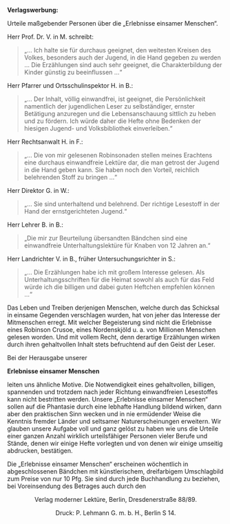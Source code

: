 __Verlagswerbung:__
 
Urteile maßgebender Personen über die „Erlebnisse einsamer Menschen“.

Herr Prof. Dr. V. in M. schreibt:

> „… Ich halte sie für durchaus geeignet, den weitesten Kreisen des Volkes,
besonders auch der Jugend, in die Hand gegeben zu werden … Die Erzählungen sind
auch sehr geeignet, die Charakterbildung der Kinder günstig zu beeinflussen …“

Herr Pfarrer und Ortsschulinspektor H. in B.:

> „… Der Inhalt, völlig einwandfrei, ist geeignet, die Persönlichkeit namentlich
der jugendlichen Leser zu selbständiger, ernster Betätigung anzuregen und die
Lebensanschauung sittlich zu heben und zu fördern. Ich würde daher die Hefte
ohne Bedenken der hiesigen Jugend- und Volksbibliothek einverleiben.“

Herr Rechtsanwalt H. in F.:

> „… Die von mir gelesenen Robinsonaden stellen meines Erachtens eine durchaus
einwandfreie Lektüre dar, die man getrost der Jugend in die Hand geben kann.
Sie haben noch den Vorteil, reichlich belehrenden Stoff zu bringen …“

Herr Direktor G. in W.:

> „… Sie sind unterhaltend und belehrend. Der richtige Lesestoff in der Hand der
ernstgerichteten Jugend.“

Herr Lehrer B. in B.:

> „Die mir zur Beurteilung übersandten Bändchen sind eine einwandfreie
Unterhaltungslektüre für Knaben von 12 Jahren an.“

Herr Landrichter V. in B., früher Untersuchungsrichter in S.:

> „… Die Erzählungen habe ich mit großem Interesse gelesen. Als
Unterhaltungsschriften für die Heimat sowohl als auch für das Feld würde ich
die billigen und dabei guten Heftchen empfehlen können …“

Das Leben und Treiben derjenigen Menschen, welche durch das Schicksal in
einsame Gegenden verschlagen wurden, hat von jeher das Interesse der
Mitmenschen erregt. Mit welcher Begeisterung sind nicht die Erlebnisse eines
Robinson Crusoe, eines Nordenskjöld u. a. von Millionen Menschen gelesen
worden. Und mit vollem Recht, denn derartige Erzählungen wirken durch ihren
gehaltvollen Inhalt stets befruchtend auf den Geist der Leser.

Bei der Herausgabe unserer

__Erlebnisse einsamer Menschen__

leiten uns ähnliche Motive. Die Notwendigkeit eines gehaltvollen, billigen,
spannenden und trotzdem nach jeder Richtung einwandfreien Lesestoffes kann
nicht bestritten werden. Unsere „Erlebnisse einsamer Menschen“ sollen auf die
Phantasie durch eine lebhafte Handlung bildend wirken, dann aber den
praktischen Sinn wecken und in nie ermüdender Weise die Kenntnis fremder Länder
und seltsamer Naturerscheinungen erweitern. Wir glauben unsere Aufgabe voll und
ganz gelöst zu haben wie uns die Urteile einer ganzen Anzahl wirklich
urteilsfähiger Personen vieler Berufe und Stände, denen wir einige Hefte
vorlegten und von denen wir einige umseitig abdrucken, bestätigen.

Die „Erlebnisse einsamer Menschen“ erscheinen wöchentlich in abgeschlossenen
Bändchen mit künstlerischem, dreifarbigem Umschlagbild zum Preise von nur 10
Pfg. Sie sind durch jede Buchhandlung zu beziehen, bei Voreinsendung des
Betrages auch durch den

<p style="font-weight: strong; text-align: center;">Verlag moderner Lektüre,
Berlin, Dresdenerstraße 88/89.</p>

<p style="text-align: center;">Druck: P. Lehmann G. m. b. H., Berlin S 14.</p>

